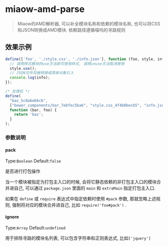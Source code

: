 # miaow-amd-parse

> Miaow的AMD解析器, 可以补全模块名称和依赖的模块名称, 也可以将CSS和JSON转换成AMD模块. 依赖路径遵循喵呜的寻路规则

## 效果示例

```javascript
define(['foo', './style.css', './info.json'], function (foo, style, info) {
  // 调用样式模块的use方法即可使用样式, 调用unuse方法取消使用
  style.use();
  // JSON文件将被转换成简单对象引入
  console.log(info);
});

/* 处理后 */
define(
  "baz_5c8a6eb6cb",
  ["bower_components/bar_7ebfec5ba6", "style.css_4f4b0becb5", "info.json_df40670d34"],
  function (bar, foo) {
    return 'baz';
  }
);
```

### 参数说明

#### pack
Type:`Boolean` Default:`false`

是否进行打包操作

当一个模块被指定为打包主入口的时候, 会将它静态依赖的非打包主入口的模块合并进自己, 可以通过 `package.json` 里面的 `main` 和 `extraMain` 指定打包主入口.

如果在 `define` 或 `require` 表达式中指定依赖时使用 `#pack` 参数, 那就忽略上述规则, 强制将对应的模块合并进自己, 比如 `require('foo#pack')` .
#### ignore
Type:`Array` Default:`undefined`

用于排除寻路的模块名列表, 可以包含字符串和正则表达式, 比如`['jquery']`
